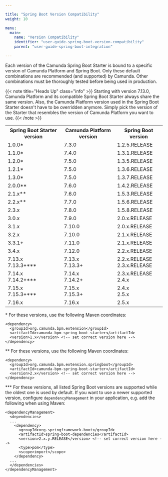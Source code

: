 ```yaml
---

title: "Spring Boot Version Compatibility"
weight: 10

menu:
  main:
    name: "Version Compatibility"
    identifier: "user-guide-spring-boot-version-compatibility"
    parent: "user-guide-spring-boot-integration"

---
```


Each version of the Camunda Spring Boot Starter is bound to a specific version of Camunda Platform and Spring Boot. 
Only these default combinations are recommended (and supported) by Camunda.
Other combinations must be thoroughly tested before being used in production.

{{< note title="Heads Up" class="info" >}}
  Starting with version 7.13.0, Camunda Platform and its compatible Spring Boot Starter always share the same version.
  Also, the Camunda Platform version used in the Spring Boot Starter doesn't have to be overridden anymore. Simply pick
  the version of the Starter that resembles the version of Camunda Platform you want to use.
{{< /note >}}

<table class="table table-striped">
  <tr>
    <th>Spring Boot Starter version</th>
    <th>Camunda Platform version</th>
    <th>Spring Boot version</th>
  </tr>
  <tr>
    <td>1.0.0&#42;</td>
    <td>7.3.0</td>
    <td>1.2.5.RELEASE</td>
  </tr>
  <tr>
    <td>1.1.0&#42;</td>
    <td>7.4.0</td>
    <td>1.3.1.RELEASE</td>
  </tr>
  <tr>
    <td>1.2.0&#42;</td>
    <td>7.5.0</td>
    <td>1.3.5.RELEASE</td>
  </tr>
  <tr>
    <td>1.2.1&#42;</td>
    <td>7.5.0</td>
    <td>1.3.6.RELEASE</td>
  </tr>
  <tr>
    <td>1.3.0&#42;</td>
    <td>7.5.0</td>
    <td>1.3.7.RELEASE</td>
  </tr>
  <tr>
    <td>2.0.0&#42;&#42;</td>
    <td>7.6.0</td>
    <td>1.4.2.RELEASE</td>
  </tr>
  <tr>
    <td>2.1.x&#42;&#42;</td>
    <td>7.6.0</td>
    <td>1.5.3.RELEASE</td>
  </tr>
  <tr>
    <td>2.2.x&#42;&#42;</td>
    <td>7.7.0</td>
    <td>1.5.6.RELEASE</td>
  </tr>
  <tr>
    <td>2.3.x</td>
    <td>7.8.0</td>
    <td>1.5.8.RELEASE</td>
  </tr>
  <tr>
    <td>3.0.x</td>
    <td>7.9.0</td>
    <td>2.0.x.RELEASE</td>
  </tr>
  <tr>
    <td>3.1.x</td>
    <td>7.10.0</td>
    <td>2.0.x.RELEASE</td>
  </tr>
  <tr>
    <td>3.2.x</td>
    <td>7.10.0</td>
    <td>2.1.x.RELEASE</td>
  </tr>
  <tr>
    <td>3.3.1+</td>
    <td>7.11.0</td>
    <td>2.1.x.RELEASE</td>
  </tr>
  <tr>
    <td>3.4.x</td>
    <td>7.12.0</td>
    <td>2.2.x.RELEASE</td>
  </tr>
  <tr>
    <td>7.13.x<br/>7.13.3+&#42;&#42;&#42;</td>
    <td>7.13.x<br/>7.13.3+</td>
    <td>2.2.x.RELEASE<br/>2.3.x.RELEASE</td>
  </tr>
  <tr>
    <td>7.14.x<br/>7.14.2+&#42;&#42;&#42;</td>
    <td>7.14.x<br/>7.14.2+</td>
    <td>2.3.x.RELEASE<br/>2.4.x</td>
  </tr>
  <tr>
    <td>7.15.x<br/>7.15.3+&#42;&#42;&#42;</td>
    <td>7.15.x<br/>7.15.3+</td>
    <td>2.4.x<br/>2.5.x</td>
  </tr>
  <tr>
    <td>7.16.x</td>
    <td>7.16.x</td>
    <td>2.5.x</td>
  </tr>
</table>

\* For these versions, use the following Maven coordinates:
```
<dependency>
  <groupId>org.camunda.bpm.extension</groupId>
  <artifactId>camunda-bpm-spring-boot-starter</artifactId>
  <version>1.x</version> <!-- set correct version here -->
</dependency>
```

\*\* For these versions, use the following Maven coordinates:
```
<dependency>
  <groupId>org.camunda.bpm.extension.springboot</groupId>
  <artifactId>camunda-bpm-spring-boot-starter</artifactId>
  <version>2.x</version> <!-- set correct version here -->
</dependency>
```

\*\*\* For these versions, all listed Spring Boot versions are supported 
while the oldest one is used by default. If you want to use a newer supported version,
configure `dependencyManagement` in your application, e.g. add the following when using Maven:
```
<dependencyManagement>
  <dependencies>
  ...
    <dependency>
      <groupId>org.springframework.boot</groupId>
      <artifactId>spring-boot-dependencies</artifactId>
      <version>2.x.y.RELEASE</version> <!-- set correct version here -->
      <type>pom</type>
      <scope>import</scope>
    </dependency>
  ...
  </dependencies>
</dependencyManagement>
```
